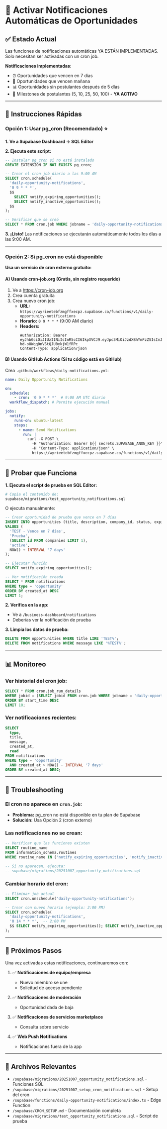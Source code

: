 # 🔔 Activar Notificaciones Automáticas de Oportunidades

## ✅ Estado Actual

Las funciones de notificaciones automáticas YA ESTÁN IMPLEMENTADAS. Solo necesitan ser activadas con un cron job.

**Notificaciones implementadas:**
- ⏰ Oportunidades que vencen en 7 días
- 🚨 Oportunidades que vencen mañana
- 📊 Oportunidades sin postulantes después de 5 días
- 🎯 Milestones de postulantes (5, 10, 25, 50, 100) - **YA ACTIVO**

---

## 🚀 Instrucciones Rápidas

### Opción 1: Usar pg_cron (Recomendado) ⭐

**1. Ve a Supabase Dashboard → SQL Editor**

**2. Ejecuta este script:**

```sql
-- Instalar pg_cron si no está instalado
CREATE EXTENSION IF NOT EXISTS pg_cron;

-- Crear el cron job diario a las 9:00 AM
SELECT cron.schedule(
  'daily-opportunity-notifications',
  '0 9 * * *',
  $$
    SELECT notify_expiring_opportunities();
    SELECT notify_inactive_opportunities();
  $$
);

-- Verificar que se creó
SELECT * FROM cron.job WHERE jobname = 'daily-opportunity-notifications';
```

**3. ¡Listo!** Las notificaciones se ejecutarán automáticamente todos los días a las 9:00 AM.

---

### Opción 2: Si pg_cron no está disponible

**Usa un servicio de cron externo gratuito:**

#### A) Usando cron-job.org (Gratis, sin registro requerido)

1. Ve a https://cron-job.org
2. Crea cuenta gratuita
3. Crea nuevo cron job:
   - **URL:** `https://wyrieetebfzmgffxecpz.supabase.co/functions/v1/daily-opportunity-notifications`
   - **Horario:** `0 9 * * *` (9:00 AM diario)
   - **Headers:**
     ```
     Authorization: Bearer eyJhbGciOiJIUzI1NiIsInR5cCI6IkpXVCJ9.eyJpc3MiOiJzdXBhYmFzZSIsInJlZiI6Ind5cmllZXRlYmZ6bWdmZnhlY3B6Iiwicm9sZSI6ImFub24iLCJpYXQiOjE3MzI1NjE3NDQsImV4cCI6MjA0ODEzNzc0NH0.z7vAVGmziwCAuGVH-hd-o8Wqq0nVStQJU0xkjW1fRPc
     Content-Type: application/json
     ```

#### B) Usando GitHub Actions (Si tu código está en GitHub)

Crea `.github/workflows/daily-notifications.yml`:

```yaml
name: Daily Opportunity Notifications

on:
  schedule:
    - cron: '0 9 * * *'  # 9:00 AM UTC diario
  workflow_dispatch: # Permite ejecución manual

jobs:
  notify:
    runs-on: ubuntu-latest
    steps:
      - name: Send Notifications
        run: |
          curl -X POST \
            -H "Authorization: Bearer ${{ secrets.SUPABASE_ANON_KEY }}" \
            -H "Content-Type: application/json" \
            https://wyrieetebfzmgffxecpz.supabase.co/functions/v1/daily-opportunity-notifications
```

---

## 🧪 Probar que Funciona

**1. Ejecuta el script de prueba en SQL Editor:**

```bash
# Copia el contenido de:
supabase/migrations/test_opportunity_notifications.sql
```

O ejecuta manualmente:

```sql
-- Crear oportunidad de prueba que vence en 7 días
INSERT INTO opportunities (title, description, company_id, status, expires_at)
VALUES (
  'TEST - Vence en 7 días',
  'Prueba',
  (SELECT id FROM companies LIMIT 1),
  'active',
  NOW() + INTERVAL '7 days'
);

-- Ejecutar función
SELECT notify_expiring_opportunities();

-- Ver notificación creada
SELECT * FROM notifications 
WHERE type = 'opportunity' 
ORDER BY created_at DESC 
LIMIT 1;
```

**2. Verifica en la app:**
- Ve a `/business-dashboard/notifications`
- Deberías ver la notificación de prueba

**3. Limpia los datos de prueba:**
```sql
DELETE FROM opportunities WHERE title LIKE 'TEST%';
DELETE FROM notifications WHERE message LIKE '%TEST%';
```

---

## 📊 Monitoreo

### Ver historial del cron job:

```sql
SELECT * FROM cron.job_run_details 
WHERE jobid = (SELECT jobid FROM cron.job WHERE jobname = 'daily-opportunity-notifications')
ORDER BY start_time DESC
LIMIT 10;
```

### Ver notificaciones recientes:

```sql
SELECT 
  type,
  title,
  message,
  created_at,
  read
FROM notifications
WHERE type = 'opportunity'
  AND created_at > NOW() - INTERVAL '7 days'
ORDER BY created_at DESC;
```

---

## 🔧 Troubleshooting

### El cron no aparece en `cron.job`:
- **Problema:** pg_cron no está disponible en tu plan de Supabase
- **Solución:** Usa Opción 2 (cron externo)

### Las notificaciones no se crean:
```sql
-- Verificar que las funciones existen
SELECT routine_name 
FROM information_schema.routines 
WHERE routine_name IN ('notify_expiring_opportunities', 'notify_inactive_opportunities');

-- Si no aparecen, ejecuta:
-- supabase/migrations/20251007_opportunity_notifications.sql
```

### Cambiar horario del cron:
```sql
-- Eliminar job actual
SELECT cron.unschedule('daily-opportunity-notifications');

-- Crear con nuevo horario (ejemplo: 2:00 PM)
SELECT cron.schedule(
  'daily-opportunity-notifications',
  '0 14 * * *',  -- 2:00 PM
  $$ SELECT notify_expiring_opportunities(); SELECT notify_inactive_opportunities(); $$
);
```

---

## 📅 Próximos Pasos

Una vez activadas estas notificaciones, continuaremos con:

1. ✅ **Notificaciones de equipo/empresa**
   - Nuevo miembro se une
   - Solicitud de acceso pendiente

2. ✅ **Notificaciones de moderación**
   - Oportunidad dada de baja

3. ✅ **Notificaciones de servicios marketplace**
   - Consulta sobre servicio

4. ✅ **Web Push Notifications**
   - Notificaciones fuera de la app

---

## 📝 Archivos Relevantes

- `/supabase/migrations/20251007_opportunity_notifications.sql` - Funciones SQL
- `/supabase/migrations/20251007_setup_cron_notifications.sql` - Setup del cron
- `/supabase/functions/daily-opportunity-notifications/index.ts` - Edge Function
- `/supabase/CRON_SETUP.md` - Documentación completa
- `/supabase/migrations/test_opportunity_notifications.sql` - Script de prueba

